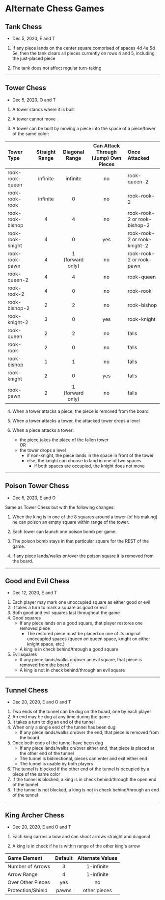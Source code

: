 # Alternate Chess Games

## Tank Chess
- Dec 5, 2020, E and T

1. If any piece lands on the center square comprised of spaces 4d 4e 5d 5e, then the tank clears all pieces currently on rows 4 and 5, including the just-placed piece

2. The tank does not affect regular turn-taking

--------------
## Tower Chess
- Dec 5, 2020, O and T

1. A tower stands where it is built

2. A tower cannot move

3. A tower can be built by moving a piece into the space of a piece/tower of the same color:

 | Tower Type | Straight Range | Diagonal Range | Can Attack Through (Jump) Own Pieces | Once Attacked |
 | :---        |    :----:   |     :----:  |    :----:  |   :--- |
 | rook-rook-queen | infinite | infinite | no | rook-queen-2 |
 | rook-rook-rook | infinite | 0 | no | rook-rook-2 |
 | rook-rook-bishop | 4 | 4 | no | rook-rook-2 or rook-bishop-2 |
 | rook-rook-knight | 4 | 0 | yes | rook-rook-2 or rook-knight-2 |
 | rook-rook-pawn | 4 | 1 (forward only) | no | rook-rook-2 or rook-pawn |
 | rook-queen-2 | 4 | 4 | no | rook-queen |
 | rook-rook-2 | 4 | 0 | no | rook-rook |
 | rook-bishop-2 | 2 | 2 | no | rook-bishop |
 | rook-knight-2 | 3 | 0 | yes | rook-knight |
 | rook-queen | 2 | 2 | no | falls |
 | rook-rook | 2 | 0 | no | falls |
 | rook-bishop | 1 | 1 | no | falls |
 | rook-knight | 2 | 0 | yes | falls |
 | rook-pawn | 2 | 1 (forward only) | no | falls |

4. When a tower attacks a piece, the piece is removed from the board

5. When a tower attacks a tower, the attacked tower drops a level

6. When a piece attacks a tower:
   - the piece takes the place of the fallen tower  
     OR
   - the tower drops a level
     - if non-knight, the piece lands in the space in front of the tower
     - else, the knight can choose to land in one of two spaces
       - if both spaces are occupied, the knight does not move

---------------------
## Poison Tower Chess  
- Dec 5, 2020, E and O

Same as Tower Chess but with the following changes:

1. When the king is in one of the 8 squares around a tower (of his making) he can poison an empty square within range of the tower.

2. Each tower can launch one poison bomb per game.

3. The poison bomb stays in that particular square for the REST of the game.

4. If any piece lands/walks on/over the poison square it is removed from the board.

---------------------
## Good and Evil Chess
- Dec 12, 2020, E and T

1. Each player may mark one unoccupied square as either good or evil
2. It takes a turn to mark a square as good or evil
3. Both good and evil squares last throughout the game
4. Good squares
   - If any piece lands on a good square, that player restores one removed piece
     - The restored piece must be placed on one of its original unoccupied spaces (queen on queen space, knight on either knight space, etc.)
   - A king is in check behind/through a good square
5. Evil squares
   - If any piece lands/walks on/over an evil square, that piece is removed from the board
   - A king is not in check behind/through an evil square
   
---------------------
## Tunnel Chess
- Dec 20, 2020, E and O and T

1. Two ends of the tunnel can be dug on the board, one by each player
2. An end may be dug at any time during the game
3. It takes a turn to dig an end of the tunnel
4. When only a single end of the tunnel has been dug
   - If any piece lands/walks on/over the end, that piece is removed from the board
5. Once both ends of the tunnel have been dug
   - If any piece lands/walks on/over either end, that piece is placed at the other end of the tunnel
   - The tunnel is bidirectional, pieces can enter and exit either end
   - The tunnel is usable by both players
6. The tunnel is blocked if the other end of the tunnel is occupied by a piece of the same color
7. If the tunnel is blocked, a king is in check behind/through the open end of the tunnel
8. If the tunnel is not blocked, a king is not in check behind/through an end of the tunnel

---------------------
## King Archer Chess
- Dec 20, 2020, E and O and T

1. Each king carries a bow and can shoot arrows straight and diagonal

2. A king is in check if he is within range of the other king's arrow

 | Game Element | Default | Alternate Values |
 | :---   |  :----:  |  :----:  |
 | Number of Arrows | 3 | 1-infinite | 
 | Arrow Range | 4 | 1-infinite | 
 | Over Other Pieces | yes  | no |
 | Protection/Shield | pawns  | other pieces | 


